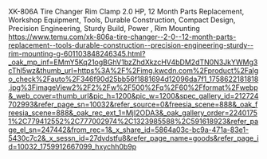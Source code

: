 XK-806A Tire Changer Rim Clamp 2.0 HP, 12 Month Parts Replacement, Workshop Equipment, Tools, Durable Construction, Compact Design, Precision Engineering, Sturdy Build, Power , Rim Mounting
https://www.temu.com/xk-806a-tire-changer--2-0--12-month-parts-replacement--tools-durable-construction--precision-engineering-sturdy--rim-mounting-g-601103848246345.html?_oak_mp_inf=EMmY5Kq21ogBGhV1bzZhdXkzcHV4bDM2dTN0N3JkYWMg3cThl5wz&thumb_url=https%3A%2F%2Fimg.kwcdn.com%2Fproduct%2Falgo_check%2Fauto%2F346f90d25bb56f1881694d12096da7f1_1758622181818.jpg%3FimageView2%2F2%2Fw%2F500%2Fq%2F60%2Fformat%2Fwebp&_web_cover=thumb_url&pic_h=1200&pic_w=1200&spec_gallery_id=212724702993&refer_page_sn=10032&refer_source=0&freesia_scene=888&_oak_freesia_scene=888&_oak_rec_ext_1=MjI2ODA3&_oak_gallery_order=22401751%2C779412552%2C777002974%2C1323985588%2C591618923&refer_page_el_sn=247442&from_rec=1&_x_share_id=5864a03c-bc9a-471a-83e1-5430c7c2&_x_sessn_id=27dvdstfu8&refer_page_name=goods&refer_page_id=10032_1759912667099_hxychh0b9p
